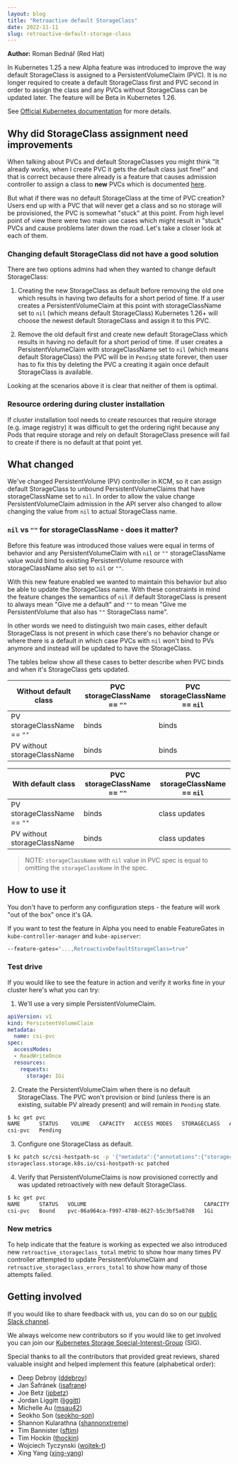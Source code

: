 ```yaml
---
layout: blog
title: "Retroactive default StorageClass"
date: 2022-11-11
slug: retroactive-default-storage-class
---
```


**Author:** Roman Bednář (Red Hat)

In Kubernetes 1.25 a new Alpha feature was introduced to improve the way default StorageClass is assigned to a PersistentVolumeClaim (PVC). It is no longer required to create a default StorageClass first and PVC second in order to assign the class and any PVCs without StorageClass can be updated later. The feature will be Beta in Kubernetes 1.26.

See [Official Kubernetes documentation](https://kubernetes.io/docs/concepts/storage/persistent-volumes/#retroactive-default-storageclass-assignment) for more details.

## Why did StorageClass assignment need improvements

When talking about PVCs and default StorageClasses you might think "It already works, when I create PVC it gets the default class just fine!" and that is correct because there already is a feature that causes admission controller to assign a class to **new** PVCs which is documented [here](https://kubernetes.io/docs/reference/access-authn-authz/admission-controllers/#defaultstorageclass).

But what if there was no default StorageClass at the time of PVC creation? Users end up with a PVC that will never get a class and so no storage will be provisioned, the PVC is somewhat "stuck" at this point. From high level point of view there were two main use cases which might result in "stuck" PVCs and cause problems later down the road. Let's take a closer look at each of them.

### Changing default StorageClass did not have a good solution

   There are two options admins had when they wanted to change default StorageClass:
   1. Creating the new StorageClass as default before removing the old one which results in having two defaults for a short period of time. If a user creates a PersistentVolumeClaim at this point with storageClassName set to `nil` (which means default StorageClass) Kubernetes 1.26+ will choose the newest default StorageClass and assign it to this PVC.


   2. Remove the old default first and create new default StorageClass which results in having no default for a short period of time. If user creates a PersistentVolumeClaim with storageClassName set to `nil` (which means default StorageClass) the PVC will be in `Pending` state forever, then user has to fix this by deleting the PVC a creating it again once default StorageClass is available.

Looking at the scenarios above it is clear that neither of them is optimal.

### Resource ordering during cluster installation

If cluster installation tool needs to create resources that require storage (e.g. image registry) it was difficult to get the ordering right because any Pods that require storage and rely on default StorageClass presence will fail to create if there is no default at that point yet.

## What changed

We've changed PersistentVolume (PV) controller in KCM, so it can assign default StorageClass to unbound PersistentVolumeClaims that have storageClassName set to `nil`. In order to allow the value change PersistentVolumeClaim admission in the API server also changed to allow changing the value from `nil` to actual StorageClass name.

### `nil` vs `""` for storageClassName - does it matter?

Before this feature was introduced those values were equal in terms of behavior and any PersistentVolumeClaim with `nil` or `""` storageClassName value would bind to existing PersistentVolume resource with storageClassName also set to `nil` or `""`.

With this new feature enabled we wanted to maintain this behavior but also be able to update the StorageClass name. With these constraints in mind the feature changes the semantics of `nil` if default StorageClass is present to always mean "Give me a default" and `""` to mean "Give me PersistentVolume that also has `""` StorageClass name".

In other words we need to distinguish two main cases, either default StorageClass is not present in which case there's no behavior change or where there is a default in which case PVCs with `nil` won't bind to PVs anymore and instead will be updated to have the StorageClass.

The tables below show all these cases to better describe when PVC binds and when it's StorageClass gets updated.

| Without default class        | PVC storageClassName == `""` | PVC storageClassName == `nil` |
|------------------------------|------------------------------|-------------------------------|
| PV storageClassName == `""`  | binds                        | binds                         |
| PV without storageClassName  | binds                        | binds                         |


| With default class          | PVC storageClassName == `""` | PVC storageClassName == `nil` |
|-----------------------------|------------------------------|-------------------------------|
| PV storageClassName == `""` | binds                        | class updates                 |
| PV without storageClassName | binds                        | class updates                 |

> NOTE: `storageClassName` with `nil` value in PVC spec is equal to omitting the `storageClassName` in the spec.


## How to use it

You don't have to perform any configuration steps - the feature will work "out of the box" once it's GA.

If you want to test the feature in Alpha you need to enable FeatureGates in `kube-controller-manager` and `kube-apiserver`:

```bash
--feature-gates="...,RetroactiveDefaultStorageClass=true"
```

### Test drive

If you would like to see the feature in action and verify it works fine in your cluster here's what you can try:

1. We'll use a very simple PersistentVolumeClaim.
```yaml
apiVersion: v1
kind: PersistentVolumeClaim
metadata:
  name: csi-pvc
spec:
  accessModes:
  - ReadWriteOnce
  resources:
    requests:
      storage: 1Gi
```

2. Create the PersistentVolumeClaim when there is no default StorageClass. The PVC won't provision or bind (unless there is an existing, suitable PV already present) and will remain in `Pending` state.
```bash
$ kc get pvc
NAME      STATUS    VOLUME   CAPACITY   ACCESS MODES   STORAGECLASS   AGE
csi-pvc   Pending   
```

3. Configure one StorageClass as default.

```bash
$ kc patch sc/csi-hostpath-sc -p '{"metadata":{"annotations":{"storageclass.kubernetes.io/is-default-class":"true"}}}'
storageclass.storage.k8s.io/csi-hostpath-sc patched
```

4. Verify that PersistentVolumeClaims is now provisioned correctly and was updated retroactively with new default StorageClass.

```bash
$ kc get pvc
NAME      STATUS   VOLUME                                     CAPACITY   ACCESS MODES   STORAGECLASS      AGE
csi-pvc   Bound    pvc-06a964ca-f997-4780-8627-b5c3bf5a87d8   1Gi        RWO            csi-hostpath-sc   87m
```

### New metrics

To help indicate that the feature is working as expected we also introduced new `retroactive_storageclass_total` metric to show how many times PV controller attempted to update PersistentVolumeClaim and `retroactive_storageclass_errors_total` to show how many of those attempts failed.

## Getting involved

If you would like to share feedback with us, you can do so on our [public Slack channel](https://app.slack.com/client/T09NY5SBT/C09QZFCE5).

We always welcome new contributors so if you would like to get involved you can join our [Kubernetes Storage Special-Interest-Group](https://github.com/kubernetes/community/tree/master/sig-storage) (SIG).

Special thanks to all the contributors that provided great reviews, shared valuable insight and helped implement this feature (alphabetical order):

- Deep Debroy ([ddebroy](https://github.com/ddebroy))
- Jan Šafránek ([jsafrane](https://github.com/jsafrane/))
- Joe Betz ([jpbetz](https://github.com/jpbetz))
- Jordan Liggitt ([liggitt](https://github.com/liggitt))
- Michelle Au ([msau42](https://github.com/msau42))
- Seokho Son ([seokho-son](https://github.com/seokho-son))
- Shannon Kularathna ([shannonxtreme](https://github.com/shannonxtreme))
- Tim Bannister ([sftim](https://github.com/sftim))
- Tim Hockin ([thockin](https://github.com/thockin))
- Wojciech Tyczynski ([wojtek-t](https://github.com/wojtek-t))
- Xing Yang ([xing-yang](https://github.com/xing-yang))
